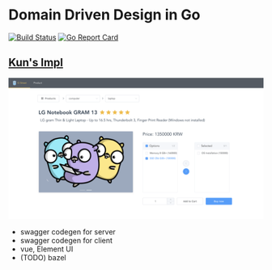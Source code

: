 # Domain Driven Design in Go

[![Build Status](https://travis-ci.com/a-trium/domain-driven-design.svg?branch=master)](https://travis-ci.com/a-trium/domain-driven-design) [![Go Report Card](https://goreportcard.com/badge/github.com/a-trium/domain-driven-design)](https://goreportcard.com/report/github.com/a-trium/domain-driven-design)

## [Kun's Impl](https://github.com/a-trium/domain-driven-design/tree/master/implementation-1ambda)

![](https://raw.githubusercontent.com/a-trium/domain-driven-design/master/screenshots/g-street.png)

- swagger codegen for server
- swagger codegen for client
- vue, Element UI
- (TODO) bazel



